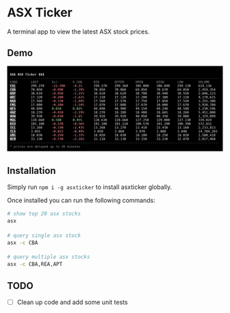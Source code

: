 # ASX Ticker

A terminal app to view the latest ASX stock prices.

## Demo

![Alt text](demo.png?raw=true "Demo")

## Installation

Simply run `npm i -g asxticker` to install asxticker globally.

Once installed you can run the following commands:

```bash
# show top 20 asx stocks
asx

# query single asx stock
asx -c CBA

# query multiple asx stocks
asx -c CBA,REA,APT
```

## TODO

* [ ] Clean up code and add some unit tests

